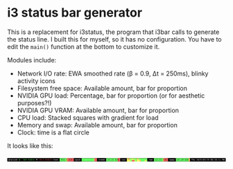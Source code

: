 # i3 status bar generator

This is a replacement for i3status, the program that i3bar calls to generate the status line. I built this for myself, so it has no configuration. You have to edit the `main()` function at the bottom to customize it.

Modules include:
- Network I/O rate: EWA smoothed rate (β = 0.9, Δt = 250ms), blinky activity icons
- Filesystem free space: Available amount, bar for proportion
- NVIDIA GPU load: Percentage, bar for proportion (or for aesthetic purposes?!)
- NVIDIA GPU VRAM: Available amount, bar for proportion
- CPU load: Stacked squares with gradient for load
- Memory and swap: Available amount, bar for proportion
- Clock: time is a flat circle

It looks like this:

![It's my statusbar.](./screenshot.png)


